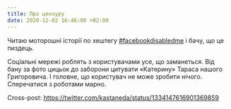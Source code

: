 ```yaml
---
title: Про цензуру
date: 2020-12-02 16:46:00 +02:00
---
```


Читаю моторошні історії по хештегу [#facebookdisabledme][1] і бачу, що це пиздець.

Соціальні мережі роблять з користувачами усе, що заманеться. Від бану за фото цицьок до заборони цитувати «Катерину» Тараса нашого Григоровича. І головне, що користувач не може зробити нічого. Сперечатися з роботами марно.

Cross-post: <https://twitter.com/kastaneda/status/1334147616901369859>

[1]: https://twitter.com/hashtag/facebookdisabledme